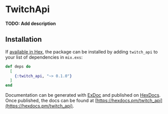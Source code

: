 # TwitchApi

**TODO: Add description**

## Installation

If [available in Hex](https://hex.pm/docs/publish), the package can be installed
by adding `twitch_api` to your list of dependencies in `mix.exs`:

```elixir
def deps do
  [
    {:twitch_api, "~> 0.1.0"}
  ]
end
```

Documentation can be generated with [ExDoc](https://github.com/elixir-lang/ex_doc)
and published on [HexDocs](https://hexdocs.pm). Once published, the docs can
be found at [https://hexdocs.pm/twitch_api](https://hexdocs.pm/twitch_api).


